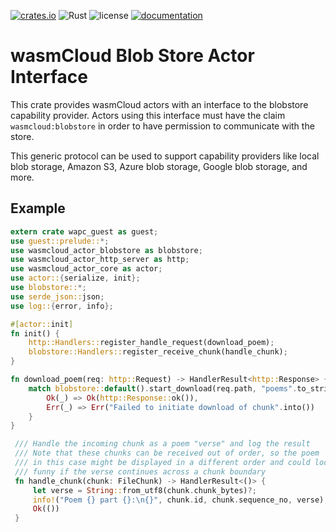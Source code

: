 [![crates.io](https://img.shields.io/crates/v/wasmcloud-actor-blobstore.svg)](https://crates.io/crates/wasmcloud-actor-blobstore)
![Rust](https://img.shields.io/github/workflow/status/wasmcloud/actor-interfaces/Blobstore)
![license](https://img.shields.io/crates/l/wasmcloud-actor-blobstore.svg)
[![documentation](https://docs.rs/wasmcloud-actor-blobstore/badge.svg)](https://docs.rs/wasmcloud-actor-blobstore)

# wasmCloud Blob Store Actor Interface

This crate provides wasmCloud actors with an interface to the blobstore capability provider.
Actors using this interface must have the claim `wasmcloud:blobstore` in order to have
permission to communicate with the store.

This generic protocol can be used to support capability providers like local blob storage,
Amazon S3, Azure blob storage, Google blob storage, and more.

## Example

```rust
extern crate wapc_guest as guest;
use guest::prelude::*;
use wasmcloud_actor_blobstore as blobstore;
use wasmcloud_actor_http_server as http;
use wasmcloud_actor_core as actor;
use actor::{serialize, init};
use blobstore::*;
use serde_json::json;
use log::{error, info};

#[actor::init]
fn init() {
    http::Handlers::register_handle_request(download_poem);
    blobstore::Handlers::register_receive_chunk(handle_chunk);   
}

fn download_poem(req: http::Request) -> HandlerResult<http::Response> {    
    match blobstore::default().start_download(req.path, "poems".to_string(), 4096, None) {
        Ok(_) => Ok(http::Response::ok()),
        Err(_) => Err("Failed to initiate download of chunk".into())
    }
}

 /// Handle the incoming chunk as a poem "verse" and log the result
 /// Note that these chunks can be received out of order, so the poem
 /// in this case might be displayed in a different order and could look
 /// funny if the verse continues across a chunk boundary
 fn handle_chunk(chunk: FileChunk) -> HandlerResult<()> {
     let verse = String::from_utf8(chunk.chunk_bytes)?;
     info!("Poem {} part {}:\n{}", chunk.id, chunk.sequence_no, verse);
     Ok(())
 }


```
